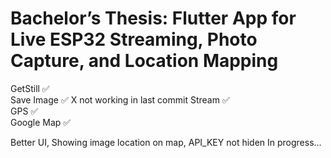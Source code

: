# Bachelor’s Thesis: Flutter App for Live ESP32 Streaming, Photo Capture, and Location Mapping
GetStill :white_check_mark:  <br />
Save Image :white_check_mark:  X not working in last commit
Stream :white_check_mark:  <br />
GPS :white_check_mark:  <br />
Google Map :white_check_mark:  <br />

Better UI, Showing image location on map, API_KEY not hiden
In progress...
